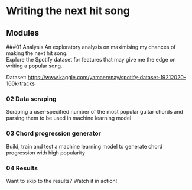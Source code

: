 # Writing the next hit song

## Modules
###01 Analysis
An exploratory analysis on maximising my chances of making the next hit song.  
Explore the Spotify dataset for features that may give me the edge on writing a popular song.  
  
Dataset: https://www.kaggle.com/yamaerenay/spotify-dataset-19212020-160k-tracks

### 02 Data scraping
Scraping a user-specified number of the most popular guitar chords and parsing them to be used in machine learning model

### 03 Chord progression generator
Build, train and test a machine learning model to generate chord progression with high popularity

### 04 Results
Want to skip to the results? Watch it in action!